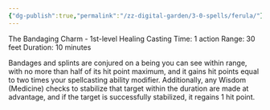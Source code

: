 ```yaml
---
{"dg-publish":true,"permalink":"/zz-digital-garden/3-0-spells/ferula/"}
---
```


The Bandaging Charm - 1st-level Healing 
Casting Time: 1 action 
Range: 30 feet 
Duration: 10 minutes 

Bandages and splints are conjured on a being you can see within range, with no more than half of its hit point maximum, and it gains hit points equal to two times your spellcasting ability modifier. Additionally, any Wisdom (Medicine) checks to stabilize that target within the duration are made at advantage, and if the target is successfully stabilized, it regains 1 hit point.